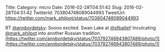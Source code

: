 Title: 
Category: micro
Date: 2016-02-28T04:51:42
Slug: 2016-02-28T04:51:42
TwitterId: 703804748089044993
TweetUrl: https://twitter.com/mark_philpot/status/703804748089044993

RT [@annbordetsky](https://twitter.com/annbordetsky): Soooo excited. Swan Lake at [@sfballet](https://twitter.com/sfballet)! Inculcating [@mark_philpot](https://twitter.com/mark_philpot) into another Russian tradition. [https://twitter.com/annbordetsky/status/703792746943807489/photo/1](https://twitter.com/annbordetsky/status/703792746943807489/photo/1)